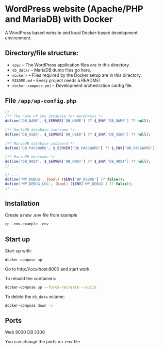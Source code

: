 # WordPress website (Apache/PHP and MariaDB) with Docker

A WordPress based website and local Docker-based development environment. 


## Directory/file structure:

* `app/` – The WordPress application files are in this directory.
* `db_data/` – MariaDB dump files go here.
* `docker/` – Files required by the Docker setup are in this directory.
* `README.md` – Every project needs a README!
* `docker-compose.yml` – Development orchestration config file.

## File `/app/wp-config.php`

```php
// ...
/** The name of the database for WordPress */
define('DB_NAME', $_SERVER['DB_NAME'] ?? $_ENV['DB_NAME'] ?? null);
 
/** MariaDB database username */
define('DB_USER', $_SERVER['DB_USER'] ?? $_ENV['DB_USER'] ?? null);
 
/** MariaDB database password */
define('DB_PASSWORD', $_SERVER['DB_PASSWORD'] ?? $_ENV['DB_PASSWORD'] ?? null);
 
/** MariaDB hostname */
define('DB_HOST', $_SERVER['DB_HOST'] ?? $_ENV['DB_HOST'] ?? null);
// ...
```

```php
// ...
define('WP_DEBUG', (bool) ($ENV['WP_DEBUG'] ?? false));
define('WP_DEBUG_LOG', (bool) ($ENV['WP_DEBUG'] ?? false));
// ...
```


## Installation

Create a new .env file from example

```bash
cp .env-example .env
```

## Start up

Start up with:

```bash
docker-compose up
```

Go to http://localhost:8000 and start work.

To rebuild the containers:

```bash
docker-compose up --force-recreate --build
```

To delete the `db_data` volume:

```bash
docker-compose down -v
```
## Ports
Web 8000
DB 3306

You can change the ports on .env file